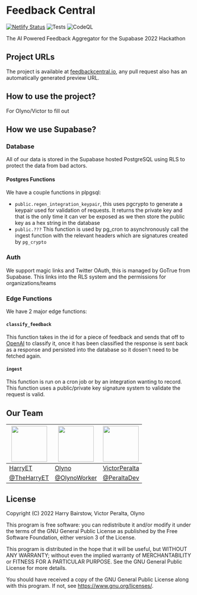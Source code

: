 # Feedback Central

[![Netlify Status](https://api.netlify.com/api/v1/badges/2efe5fbd-dffa-46a7-a2f0-10a11f2ba280/deploy-status)](https://app.netlify.com/sites/feedback-central/deploys) ![Tests](https://github.com/feedbackcentral/feedbackcentral/actions/workflows/test.yml/badge.svg) ![CodeQL](https://github.com/feedbackcentral/feedbackcentral/actions/workflows/codeql.yml/badge.svg)

The AI Powered Feedback Aggregator for the Supabase 2022 Hackathon

## Project URLs
The project is available at [feedbackcentral.io](https://feedbackcentral.io), any pull request also has an automatically generated preview URL.

## How to use the project?
For Olyno/Victor to fill out

## How we use Supabase?
### Database
All of our data is stored in the Supabase hosted PostgreSQL using RLS to protect the data from bad actors.

#### Postgres Functions

We have a couple functions in plpgsql:
- `public.regen_integration_keypair`, this uses pgcrypto to generate a keypair used for validation of requests. It returns the private key and that is the only time it can ver be exposed as we then store the public key as a hex string in the database
- `public.???` This function is used by pg_cron to asynchronously call the ingest function with the relevant headers which are signatures created by `pg_crypto`

### Auth
We support magic links and Twitter OAuth, this is managed by GoTrue from Supabase. This links into the RLS system and the permissions for organizations/teams

### Edge Functions
We have 2 major edge functions:

#### `classify_feedback`
This function takes in the id for a piece of feedback and sends that off to [OpenAI](https://openai.com/) to classify it, once it has been classified the response is sent back as a response and persisted into the database so it dosen't need to be fetched again.

#### `ingest`
This function is run on a cron job or by an integration wanting to record. This function uses a public/private key signature system to validate the request is valid.

## Our Team

| <img src="https://github.com/harryet.png" width="96" height="96"/> | <img src="https://github.com/olyno.png" width="96" height="96"/> | <img src="https://github.com/VictorPeralta.png" width="96" height="96"/> |
|--------------------------------------------------------------------|------------------------------------------------------------------|--------------------------------------------------------------------------|
| <a href="https://github.com/HarryET">HarryET</a>                   | <a href="https://github.com/Olyno">Olyno</a>                     | <a href="https://github.com/VictorPeralta">VictorPeralta</a>             |
| <a href="https://twitter.com/TheHarryET">@TheHarryET</a>           | <a href="https://twitter.com/OlynoWorker">@OlynoWorker</a>       | <a href="https://twitter.com/PeraltaDev">@PeraltaDev</a>                 |

## License
Copyright (C) 2022 Harry Bairstow, Victor Peralta, Olyno

This program is free software: you can redistribute it and/or modify
it under the terms of the GNU General Public License as published by
the Free Software Foundation, either version 3 of the License.

This program is distributed in the hope that it will be useful,
but WITHOUT ANY WARRANTY; without even the implied warranty of
MERCHANTABILITY or FITNESS FOR A PARTICULAR PURPOSE.  See the
GNU General Public License for more details.

You should have received a copy of the GNU General Public License
along with this program. If not, see <https://www.gnu.org/licenses/>.